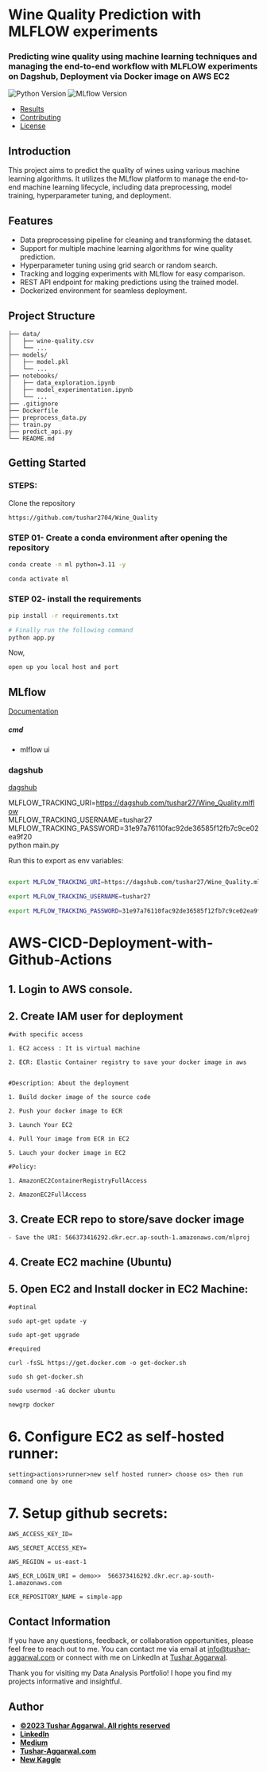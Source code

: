 # Wine Quality Prediction with MLFLOW experiments 
### Predicting wine quality using machine learning techniques and managing the end-to-end workflow with MLFLOW experiments on Dagshub, Deployment via Docker image on AWS EC2
![Python Version](https://img.shields.io/badge/python-3.11%20%7C%203.10-blue)
![MLflow Version](https://img.shields.io/badge/MLflow-2.6.0-green)




- [Results](#results)
- [Contributing](#contributing)
- [License](#license)

## Introduction

This project aims to predict the quality of wines using various machine learning algorithms. It utilizes the MLflow platform to manage the end-to-end machine learning lifecycle, including data preprocessing, model training, hyperparameter tuning, and deployment.

## Features

- Data preprocessing pipeline for cleaning and transforming the dataset.
- Support for multiple machine learning algorithms for wine quality prediction.
- Hyperparameter tuning using grid search or random search.
- Tracking and logging experiments with MLflow for easy comparison.
- REST API endpoint for making predictions using the trained model.
- Dockerized environment for seamless deployment.


## Project Structure
```
├── data/
│   ├── wine-quality.csv
│   └── ...
├── models/
│   ├── model.pkl
│   └── ...
├── notebooks/
│   ├── data_exploration.ipynb
│   ├── model_experimentation.ipynb
│   └── ...
├── .gitignore
├── Dockerfile
├── preprocess_data.py
├── train.py
├── predict_api.py
└── README.md
```

## Getting Started

### STEPS:

Clone the repository

```bash
https://github.com/tushar2704/Wine_Quality
```
### STEP 01- Create a conda environment after opening the repository

```bash
conda create -n ml python=3.11 -y
```

```bash
conda activate ml
```


### STEP 02- install the requirements
```bash
pip install -r requirements.txt
```


```bash
# Finally run the following command
python app.py
```

Now,
```bash
open up you local host and port
```



## MLflow

[Documentation](https://mlflow.org/docs/latest/index.html)


##### cmd
- mlflow ui

### dagshub
[dagshub](https://dagshub.com/)

MLFLOW_TRACKING_URI=https://dagshub.com/tushar27/Wine_Quality.mlflow \
MLFLOW_TRACKING_USERNAME=tushar27 \
MLFLOW_TRACKING_PASSWORD=31e97a76110fac92de36585f12fb7c9ce02ea9f20 \
python main.py

Run this to export as env variables:

```bash

export MLFLOW_TRACKING_URI=https://dagshub.com/tushar27/Wine_Quality.mlfloww

export MLFLOW_TRACKING_USERNAME=tushar27 

export MLFLOW_TRACKING_PASSWORD=31e97a76110fac92de36585f12fb7c9ce02ea9f20

```



# AWS-CICD-Deployment-with-Github-Actions

## 1. Login to AWS console.

## 2. Create IAM user for deployment

	#with specific access

	1. EC2 access : It is virtual machine

	2. ECR: Elastic Container registry to save your docker image in aws


	#Description: About the deployment

	1. Build docker image of the source code

	2. Push your docker image to ECR

	3. Launch Your EC2 

	4. Pull Your image from ECR in EC2

	5. Lauch your docker image in EC2

	#Policy:

	1. AmazonEC2ContainerRegistryFullAccess

	2. AmazonEC2FullAccess

	
## 3. Create ECR repo to store/save docker image
    - Save the URI: 566373416292.dkr.ecr.ap-south-1.amazonaws.com/mlproj

	
## 4. Create EC2 machine (Ubuntu) 

## 5. Open EC2 and Install docker in EC2 Machine:
	
	
	#optinal

	sudo apt-get update -y

	sudo apt-get upgrade
	
	#required

	curl -fsSL https://get.docker.com -o get-docker.sh

	sudo sh get-docker.sh

	sudo usermod -aG docker ubuntu

	newgrp docker
	
# 6. Configure EC2 as self-hosted runner:
    setting>actions>runner>new self hosted runner> choose os> then run command one by one


# 7. Setup github secrets:

    AWS_ACCESS_KEY_ID=

    AWS_SECRET_ACCESS_KEY=

    AWS_REGION = us-east-1

    AWS_ECR_LOGIN_URI = demo>>  566373416292.dkr.ecr.ap-south-1.amazonaws.com

    ECR_REPOSITORY_NAME = simple-app

## Contact Information

If you have any questions, feedback, or collaboration opportunities, please feel free to reach out to me. You can contact me via email at [info@tushar-aggarwal.com](mailto:info@tushar-aggarwal.com) or connect with me on LinkedIn at [Tushar Aggarwal](https://www.linkedin.com/in/yourname).

Thank you for visiting my Data Analysis Portfolio! I hope you find my projects informative and insightful.



## Author
- [<ins><b>©2023 Tushar Aggarwal. All rights reserved</b></ins>](https://www.tushar-aggarwal.com/)
- <b>[LinkedIn](https://www.linkedin.com/in/tusharaggarwalinseec/)</b>
- <b>[Medium](https://medium.com/@tushar_aggarwal)</b> 
- <b>[Tushar-Aggarwal.com](https://www.tushar-aggarwal.com/)</b>
- <b>[New Kaggle](https://www.kaggle.com/tagg27)</b> 













